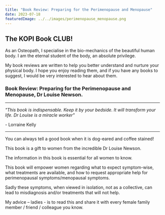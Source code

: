 ```yaml
---
title: "Book Review: Preparing for the Perimenopause and Menopause"
date: 2023-07-18
featuredImage: ../../images/perimenopause_menopause.png
---
```


## The KOPI Book CLUB!

As an Osteopath, I specialise in the bio-mechanics of the beautiful human body. I am the eternal student of the body, an absolute privilege.

My book reviews are written to help you better understand and nurture your physical body. I hope you enjoy reading them, and if you have any books to suggest, I would be very interested to hear about them.

### Book Review: Preparing for the Perimenopause and Menopause, Dr Louise Newson.

---

*"This book is indispensable. Keep it by your bedside. It will transform your life. Dr Louise is a miracle worker"*

\- Lorraine Kelly

---

You can always tell a good book when it is dog-eared and coffee stained!

This book is a gift to women from the incredible Dr Louise Newson.

The information in this book is essential for all women to know.

This book will empower women regarding what to expect symptom-wise, what treatments are available, and how to request appropriate help for perimenopausal symptoms/menopausal symptoms.

Sadly these symptoms, when viewed in isolation, not as a collective, can lead to misdiagnosis and/or treatments that will not help.

My advice – ladies - is to read this and share it with every female family member / friend / colleague you know.